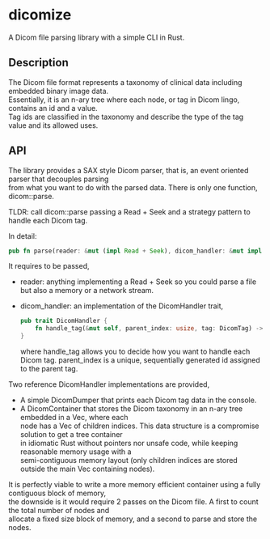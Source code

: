 # dicomize

A Dicom file parsing library with a simple CLI in Rust.

## Description

The Dicom file format represents a taxonomy of clinical data including embedded binary image data.  
Essentially, it is an n-ary tree where each node, or tag in Dicom lingo, contains an id and a value.  
Tag ids are classified in the taxonomy and describe the type of the tag value and its allowed uses. 


## API

The library provides a SAX style Dicom parser, that is, an event oriented parser that decouples parsing  
from what you want to do with the parsed data. There is only one function, dicom::parse.

TLDR: call dicom::parse passing a Read + Seek and a strategy pattern to handle each Dicom tag.

In detail:

```Rust
pub fn parse(reader: &mut (impl Read + Seek), dicom_handler: &mut impl DicomHandler)
```

It requires to be passed,

- reader: anything implementing a Read + Seek so you could parse a file but also a memory or a network stream.  
- dicom_handler: an implementation of the DicomHandler trait,

  ```Rust
  pub trait DicomHandler {
      fn handle_tag(&mut self, parent_index: usize, tag: DicomTag) -> usize;
  }
  ```

  where handle_tag allows you to decide how you want to handle each Dicom tag. parent_index is a unique,  sequentially generated id assigned to the parent tag.

Two reference DicomHandler implementations are provided,

- A simple DicomDumper that prints each Dicom tag data in the console.
- A DicomContainer that stores the Dicom taxonomy in an n-ary tree embedded in a Vec, where each  
  node has a Vec of children indices. This data structure is a compromise solution to get a tree container  
  in idiomatic Rust without pointers nor unsafe code, while keeping reasonable memory usage with a  
  semi-contiguous memory layout (only children indices are stored outside the main Vec containing nodes).  

It is perfectly viable to write a more memory efficient container using a fully contiguous block of memory,  
the downside is it would require 2 passes on the Dicom file. A first to count the total number of nodes and   
allocate a fixed size block of memory, and a second to parse and store the nodes.
